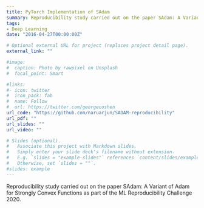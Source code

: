 ```yaml
---
title: PyTorch Implementation of SAdam 
summary: Reproducibility study carried out on the paper SAdam: A Variant of Adam for Strongly Convex Functions as part of the ML Reproducibility Challenge 2020.
tags:
- Deep Learning
date: "2016-04-27T00:00:00Z"

# Optional external URL for project (replaces project detail page).
external_link: ""

#image:
#  caption: Photo by rawpixel on Unsplash
#  focal_point: Smart

#links:
#- icon: twitter
#  icon_pack: fab
#  name: Follow
#  url: https://twitter.com/georgecushen
url_code: "https://github.com/naruarjun/SADAM-reproducibility"
url_pdf: ""
url_slides: ""
url_video: ""

# Slides (optional).
#   Associate this project with Markdown slides.
#   Simply enter your slide deck's filename without extension.
#   E.g. `slides = "example-slides"` references `content/slides/example-slides.md`.
#   Otherwise, set `slides = ""`.
#slides: example
---
```

Reproducibility study carried out on the paper SAdam: A Variant of Adam for Strongly Convex Functions as part of the ML Reproducibility Challenge 2020.

